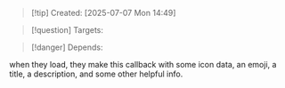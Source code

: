 
>[!tip] Created: [2025-07-07 Mon 14:49]

>[!question] Targets: 

>[!danger] Depends: 

when they load, they make this callback with some icon data, an emoji, a title, a description, and some other helpful info.